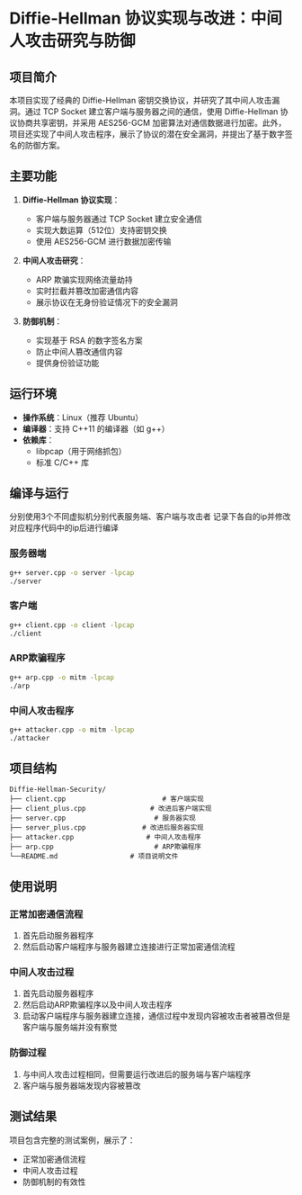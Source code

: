 # Diffie-Hellman 协议实现与改进：中间人攻击研究与防御

## 项目简介

本项目实现了经典的 Diffie-Hellman 密钥交换协议，并研究了其中间人攻击漏洞。通过 TCP Socket 建立客户端与服务器之间的通信，使用 Diffie-Hellman 协议协商共享密钥，并采用 AES256-GCM 加密算法对通信数据进行加密。此外，项目还实现了中间人攻击程序，展示了协议的潜在安全漏洞，并提出了基于数字签名的防御方案。

## 主要功能

1. **Diffie-Hellman 协议实现**：
   - 客户端与服务器通过 TCP Socket 建立安全通信
   - 实现大数运算（512位）支持密钥交换
   - 使用 AES256-GCM 进行数据加密传输

2. **中间人攻击研究**：
   - ARP 欺骗实现网络流量劫持
   - 实时拦截并篡改加密通信内容
   - 展示协议在无身份验证情况下的安全漏洞

3. **防御机制**：
   - 实现基于 RSA 的数字签名方案
   - 防止中间人篡改通信内容
   - 提供身份验证功能

## 运行环境

- **操作系统**：Linux（推荐 Ubuntu）
- **编译器**：支持 C++11 的编译器（如 g++）
- **依赖库**：
  - libpcap（用于网络抓包）
  - 标准 C/C++ 库

## 编译与运行
分别使用3个不同虚拟机分别代表服务端、客户端与攻击者
记录下各自的ip并修改对应程序代码中的ip后进行编译

### 服务器端
```bash
g++ server.cpp -o server -lpcap
./server
```

### 客户端
```bash
g++ client.cpp -o client -lpcap
./client
```

### ARP欺骗程序
```bash
g++ arp.cpp -o mitm -lpcap
./arp
```

### 中间人攻击程序
```bash
g++ attacker.cpp -o mitm -lpcap
./attacker
```

## 项目结构

```
Diffie-Hellman-Security/
├── client.cpp                        # 客户端实现
├── client_plus.cpp                # 改进后客户端实现
├── server.cpp                      # 服务器实现
├── server_plus.cpp              # 改进后服务器实现
├── attacker.cpp                  # 中间人攻击程序
├── arp.cpp                         # ARP欺骗程序
└──README.md                  # 项目说明文件
```

## 使用说明
### 正常加密通信流程
1. 首先启动服务器程序
2. 然后启动客户端程序与服务器建立连接进行正常加密通信流程

### 中间人攻击过程
1. 首先启动服务器程序
2. 然后启动ARP欺骗程序以及中间人攻击程序
3. 启动客户端程序与服务器建立连接，通信过程中发现内容被攻击者被篡改但是客户端与服务端并没有察觉

### 防御过程
1. 与中间人攻击过程相同，但需要运行改进后的服务端与客户端程序
2. 客户端与服务器端发现内容被篡改


## 测试结果
项目包含完整的测试案例，展示了：
- 正常加密通信流程
- 中间人攻击过程
- 防御机制的有效性

